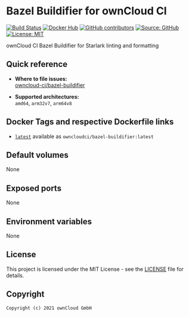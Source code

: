 # Bazel Buildifier for ownCloud CI

[![Build Status](https://img.shields.io/drone/build/owncloud-ci/bazel-buildifier?logo=drone&server=https%3A%2F%2Fdrone.owncloud.com)](https://drone.owncloud.com/owncloud-ci/bazel-buildifier)
[![Docker Hub](https://img.shields.io/docker/v/owncloudci/bazel-buildifier?logo=docker&label=dockerhub&sort=semver&logoColor=white)](https://hub.docker.com/r/owncloudci/bazel-buildifier)
[![GitHub contributors](https://img.shields.io/github/contributors/owncloud-ci/bazel-buildifier)](https://github.com/owncloud-ci/bazel-buildifier/graphs/contributors)
[![Source: GitHub](https://img.shields.io/badge/source-github-blue.svg?logo=github&logoColor=white)](https://github.com/owncloud-ci/bazel-buildifier)
[![License: MIT](https://img.shields.io/github/license/owncloud-ci/bazel-buildifier)](https://github.com/owncloud-ci/bazel-buildifier/blob/master/LICENSE)

ownCloud CI Bazel Buildifier for Starlark linting and formatting

## Quick reference

- **Where to file issues:**\
  [owncloud-ci/bazel-buildifier](https://github.com/owncloud-ci/bazel-buildifier/issues)

- **Supported architectures:**\
  `amd64`, `arm32v7`, `arm64v8`

## Docker Tags and respective Dockerfile links

- [`latest`](https://github.com/owncloud-ci/bazel-buildifier/blob/master/latest/Dockerfile.amd64) available as `owncloudci/bazel-buildifier:latest`

## Default volumes

None

## Exposed ports

None

## Environment variables

None

## License

This project is licensed under the MIT License - see the [LICENSE](https://github.com/owncloud-ci/bazel-buildifier/blob/master/LICENSE) file for details.

## Copyright

```Text
Copyright (c) 2021 ownCloud GmbH
```
